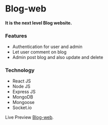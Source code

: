 # Blog-web

#### It is the next level Blog website.

### Features

- Authentication for user and admin
- Let user comment on blog
- Admin post blog and also update and delete

### Technology

- React JS
- Node JS
- Express JS
- MongoDB
- Mongoose
- Socket.io

Live Preview [Blog-web](https://blog-share-your-knowledge.netlify.app/).
